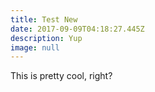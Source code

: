 ```yaml
---
title: Test New
date: 2017-09-09T04:18:27.445Z
description: Yup
image: null
---
```

This is pretty cool, right?

